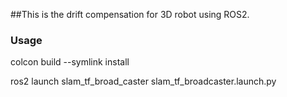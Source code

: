 ##This is the drift compensation for 3D robot using ROS2.
### Usage
colcon build --symlink install

ros2 launch slam_tf_broad_caster slam_tf_broadcaster.launch.py
